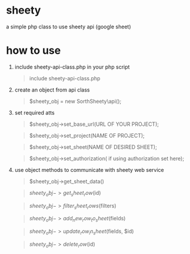 # sheety
a simple php class to use sheety api (google sheet)
# how to use
1. include sheety-api-class.php in your php script

    > include sheety-api-class.php
    
2. create an object from api class

    > $sheety_obj = new SorthSheety\api();
    
3. set required atts

    > $sheety_obj->set_base_url(URL OF YOUR PROJECT);
    
    > $sheety_obj->set_project(NAME OF PROJECT);
    
    > $sheety_obj->set_sheet(NAME OF DESIRED SHEET);
    
    > $sheety_obj->set_authorization( if using authorization set here);
    
4. use object methods to communicate with sheety web service
    
    > $sheety_obj->get_sheet_data()
    
    > $sheety_obj->get_sheet_row($id)

    > $sheety_obj->filter_sheet_rows($filters)

    > $sheety_obj->add_new_row_to_sheet($fields)

    > $sheety_obj->update_row_in_sheet($fields, $id)

    > $sheety_obj->delete_row($id)
